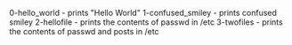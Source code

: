 0-hello_world - prints "Hello World"
1-confused_smiley - prints confused smiley
2-hellofile - prints the contents of passwd in /etc
3-twofiles - prints the contents of passwd and posts in /etc
